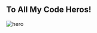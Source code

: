 ## To All My Code Heros!

![hero](https://user-images.githubusercontent.com/78580143/128701816-9419268b-9ead-4fbe-9e59-107276ef0115.png)

